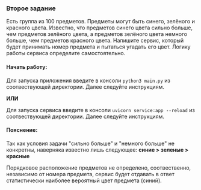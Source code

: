 ### Второе задание

Есть группа из 100 предметов. Предметы могут быть синего, зелёного и красного цвета. Известно, что предметов синего цвета сильно больше, чем предметов зелёного цвета, а предметов зелёного цвета немного больше, чем предметов красного цвета. Напишите сервис, который будет принимать номер предмета и пытаться угадать его цвет. Логику работы сервиса определите самостоятельно.

#### Начать работу:
Для запуска приложения введите в консоли `python3 main.py` из соотвествующей директории.
Далее следуйте инструкциям.

**ИЛИ**

Для запуска сервиса введите в консоли `uvicorn service:app --reload` из соотвествующей директории.
Далее следуйте инструкциям.


#### Пояснение:
Так как условия задачи "сильно больше" и "немного больше" не конкретны, наверняка известно лишь следующее:
**синие > зеленые > красные**

Порядковое расположение предметов не определено, соотвественно, независимо от номера предмета, сервис будет отдавать в ответ статистически наиболее вероятный цвет предмета (синий).
